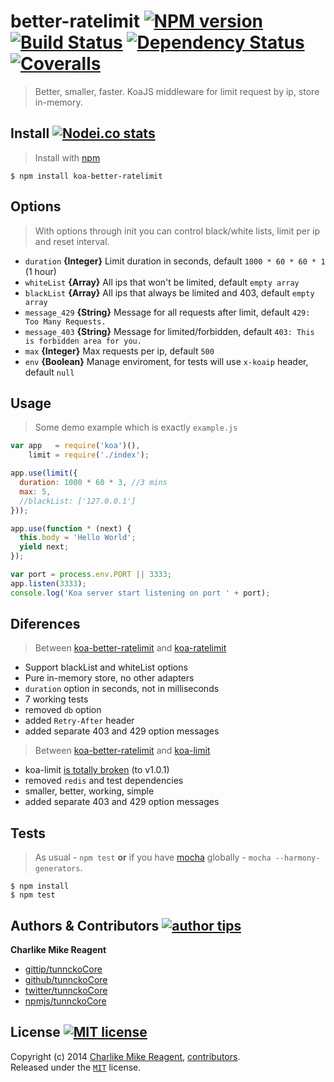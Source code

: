 # better-ratelimit [![NPM version][npmjs-shields]][npmjs-url] [![Build Status][travis-img]][travis-url] [![Dependency Status][depstat-img]][depstat-url] [![Coveralls][coveralls-shields]][coveralls-url]
> Better, smaller, faster. KoaJS middleware for limit request by ip, store in-memory.

## Install [![Nodei.co stats][npmjs-install]][npmjs-url]
> Install with [npm](https://npmjs.org)

```
$ npm install koa-better-ratelimit
```

## Options
> With options through init you can control black/white lists, limit per ip and reset interval.

- `duration` **{Integer}** Limit duration in seconds, default `1000 * 60 * 60 * 1` (1 hour)
- `whiteList` **{Array}** All ips that won't be limited, default `empty array`
- `blackList` **{Array}** All ips that always be limited and 403, default `empty array`
- `message_429` **{String}** Message for all requests after limit, default `429: Too Many Requests.`
- `message_403` **{String}** Message for limited/forbidden, default `403: This is forbidden area for you.`
- `max` **{Integer}** Max requests per ip, default `500`
- `env` **{Boolean}** Manage enviroment, for tests will use `x-koaip` header, default `null`


## Usage
> Some demo example which is exactly `example.js`

```js
var app   = require('koa')(),
    limit = require('./index');

app.use(limit({
  duration: 1000 * 60 * 3, //3 mins
  max: 5,
  //blackList: ['127.0.0.1']
}));

app.use(function * (next) {
  this.body = 'Hello World';
  yield next;
});

var port = process.env.PORT || 3333;
app.listen(3333);
console.log('Koa server start listening on port ' + port);
```

## Diferences
> Between [koa-better-ratelimit](https://github.com/tunnckoCore/koa-better-ratelimit) and [koa-ratelimit](https://github.com/koajs/ratelimit)

- Support blackList and whiteList options
- Pure in-memory store, no other adapters
- `duration` option in seconds, not in milliseconds
- 7 working tests
- removed `db` option
- added `Retry-After` header
- added separate 403 and 429 option messages

> Between [koa-better-ratelimit](https://github.com/tunnckoCore/koa-better-ratelimit) and [koa-limit](https://github.com/koajs/koa-limit)

- koa-limit [is totally broken](https://github.com/koajs/koa-limit/issues/3#issuecomment-42731409) (to v1.0.1)
- removed `redis` and test dependencies
- smaller, better, working, simple
- added separate 403 and 429 option messages


## Tests
> As usual - `npm test` **or** if you have [mocha][mocha-url] globally - `mocha --harmony-generators`.

```
$ npm install
$ npm test
```


## Authors & Contributors [![author tips][author-gittip-img]][author-gittip]

**Charlike Mike Reagent**
+ [gittip/tunnckoCore][author-gittip]
+ [github/tunnckoCore][author-github]
+ [twitter/tunnckoCore][author-twitter]
+ [npmjs/tunnckoCore][author-npmjs]


## License [![MIT license][license-img]][license-url]
Copyright (c) 2014 [Charlike Mike Reagent][author-website], [contributors](https://github.com/tunnckoCore/koa-better-ratelimit/graphs/contributors).  
Released under the [`MIT`][license-url] license.



[npmjs-url]: http://npm.im/koa-better-ratelimit
[npmjs-shields]: http://img.shields.io/npm/v/koa-better-ratelimit.svg
[npmjs-install]: https://nodei.co/npm/koa-better-ratelimit.svg?mini=true

[coveralls-url]: https://coveralls.io/r/tunnckoCore/koa-better-ratelimit?branch=master
[coveralls-shields]: https://img.shields.io/coveralls/tunnckoCore/koa-better-ratelimit.svg

[license-url]: https://github.com/tunnckoCore/koa-better-ratelimit/blob/master/license.md
[license-img]: http://img.shields.io/badge/license-MIT-blue.svg

[travis-url]: https://travis-ci.org/tunnckoCore/koa-better-ratelimit
[travis-img]: https://travis-ci.org/tunnckoCore/koa-better-ratelimit.svg?branch=master

[depstat-url]: https://david-dm.org/tunnckoCore/koa-better-ratelimit
[depstat-img]: https://david-dm.org/tunnckoCore/koa-better-ratelimit.svg

[author-gittip-img]: http://img.shields.io/gittip/tunnckoCore.svg
[author-gittip]: https://www.gittip.com/tunnckoCore
[author-github]: https://github.com/tunnckoCore
[author-twitter]: https://twitter.com/tunnckoCore

[author-website]: http://www.whistle-bg.tk
[author-npmjs]: https://npmjs.org/~tunnckocore

[cobody-url]: https://github.com/visionmedia/co-body
[mocha-url]: https://github.com/visionmedia/mocha
[rawbody-url]: https://github.com/stream-utils/raw-body
[multer-url]: https://github.com/expressjs/multer
[koa-router-url]: https://github.com/alexmingoia/koa-router
[koa-url]: https://github.com/koajs/koa
[formidable-url]: https://github.com/felixge/node-formidable
[co-url]: https://github.com/visionmedia/co
[extend-url]: https://github.com/justmoon/node-extend
[csp-report]: https://mathiasbynens.be/notes/csp-reports
